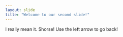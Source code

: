 ```yaml
---
layout: slide
title: "Welcome to our second slide!"
---
```

I really mean it. Shorse!
Use the left arrow to go back!
